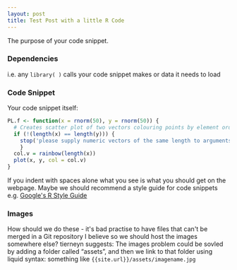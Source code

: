 ```yaml
---
layout: post
title: Test Post with a little R Code
---
```



<div class="message">
  The purpose of your code snippet.
</div>

### Dependencies
i.e. any `library( )` calls your code snippet makes or data it needs to load

### Code Snippet
Your code snippet itself:
```r
PL.f <- function(x = rnorm(50), y = rnorm(50)) {
  # Creates scatter plot of two vectors colouring points by element order 
  if (!(length(x) == length(y))) {
    stop('please supply numeric vectors of the same length to arguments x and y')
    }
  col.v = rainbow(length(x))
  plot(x, y, col = col.v)
}
```

If you indent with spaces alone what you see is what you should get on the webpage.
Maybe we should recommend a style guide for code snippets e.g. [Google's R Style Guide](https://google.github.io/styleguide/Rguide.xml)

### Images

How should we do these - it's bad practise to have files that can't be merged in a Git repository I believe so we should host the images somewhere else?
tierneyn suggests: 
The images problem could be sovled by adding a folder called “assets”, and then we link to that folder using liquid syntax:
something like `{{site.url}}/assets/imagename.jpg`


